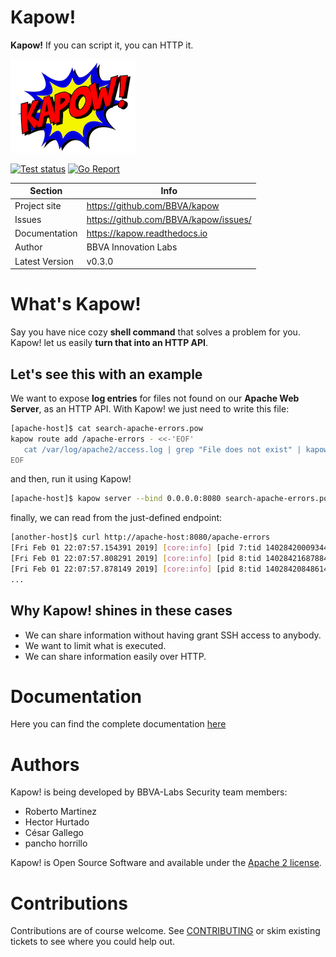 Kapow!
======

**Kapow!** If you can script it, you can HTTP it.

![Kapow! Logo](https://raw.githubusercontent.com/BBVA/kapow/master/docs/source/_static/logo-200px.png)

[![Test status](https://circleci.com/gh/BBVA/kapow/tree/master.svg?style=svg)](https://circleci.com/gh/BBVA/kapow/tree/master)
[![Go Report](https://goreportcard.com/badge/github.com/bbva/kapow)](https://goreportcard.com/report/github.com/bbva/kapow)

|Section         | Info                                           |
|----------------|------------------------------------------------|
|Project site    | https://github.com/BBVA/kapow                  |
|Issues          | https://github.com/BBVA/kapow/issues/          |
|Documentation   | https://kapow.readthedocs.io                   |
|Author          | BBVA Innovation Labs                           |
|Latest Version  | v0.3.0                                         |


# What's Kapow!

Say you have nice cozy **shell command** that solves a problem for you. Kapow! let us easily **turn that into an HTTP API**. 

## Let's see this with an example

We want to expose **log entries** for files not found on our **Apache Web Server**, as an HTTP API. With Kapow! we just need to write this file: 

```bash
[apache-host]$ cat search-apache-errors.pow
kapow route add /apache-errors - <<-'EOF'
   cat /var/log/apache2/access.log | grep "File does not exist" | kapow set /response/body
EOF
```
    
and then, run it using Kapow!

```bash
[apache-host]$ kapow server --bind 0.0.0.0:8080 search-apache-errors.pow
```

finally, we can read from the just-defined endpoint:

```bash
[another-host]$ curl http://apache-host:8080/apache-errors
[Fri Feb 01 22:07:57.154391 2019] [core:info] [pid 7:tid 140284200093440] [client 172.17.0.1:50756] AH00128: File does not exist: /usr/var/www/mysite/favicon.ico
[Fri Feb 01 22:07:57.808291 2019] [core:info] [pid 8:tid 140284216878848] [client 172.17.0.1:50758] AH00128: File does not exist: /usr/var/www/mysite/favicon.ico
[Fri Feb 01 22:07:57.878149 2019] [core:info] [pid 8:tid 140284208486144] [client 172.17.0.1:50758] AH00128: File does not exist: /usr/var/www/mysite/favicon.ico
...
```

## Why Kapow! shines in these cases

- We can share information without having grant SSH access to anybody.
- We want to limit what is executed.
- We can share information easily over HTTP. 

# Documentation

Here you can find the complete documentation [here](https://kapow.readthedocs.io)

# Authors

Kapow! is being developed by BBVA-Labs Security team members:

- Roberto Martinez
- Hector Hurtado
- César Gallego
- pancho horrillo

Kapow! is Open Source Software and available under the [Apache 2 license](https://raw.githubusercontent.com/BBVA/kapow/master/LICENSE).

# Contributions

Contributions are of course welcome. See [CONTRIBUTING](https://raw.githubusercontent.com/BBVA/kapow/blob/master/CONTRIBUTING.rst) or skim existing tickets to see where you could help out.
